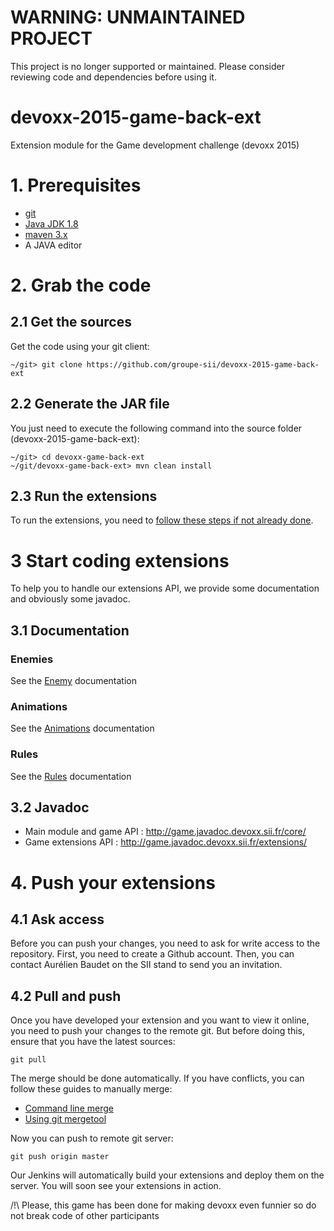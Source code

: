 # WARNING: UNMAINTAINED PROJECT

This project is no longer supported or maintained. Please consider reviewing code and dependencies before using it.

# devoxx-2015-game-back-ext
Extension module for the Game development challenge (devoxx 2015)

# 1. Prerequisites

* [git](http://git-scm.com/downloads)
* [Java JDK 1.8](http://www.oracle.com/technetwork/java/javase/downloads/jdk8-downloads-2133151.html)
* [maven 3.x](https://maven.apache.org/download.cgi)
* A JAVA editor


# 2. Grab the code

## 2.1 Get the sources

Get the code using your git client:
```
~/git> git clone https://github.com/groupe-sii/devoxx-2015-game-back-ext
```

## 2.2 Generate the JAR file

You just need to execute the following command into the source folder (devoxx-2015-game-back-ext):
```
~/git> cd devoxx-game-back-ext
~/git/devoxx-game-back-ext> mvn clean install
```

## 2.3 Run the extensions

To run the extensions, you need to [follow these steps if not already done](https://github.com/groupe-sii/devoxx-2015-game-back).

# 3 Start coding extensions

To help you to handle our extensions API, we provide some documentation and obviously some javadoc.


## 3.1 Documentation

### Enemies

See the [Enemy](src/main/resources/docs/Enemy) documentation


### Animations

See the [Animations](src/main/resources/docs/Animation) documentation


### Rules

See the [Rules](src/main/resources/docs/Rule) documentation


## 3.2 Javadoc
* Main module and game API : http://game.javadoc.devoxx.sii.fr/core/
* Game extensions API : http://game.javadoc.devoxx.sii.fr/extensions/


# 4. Push your extensions

## 4.1 Ask access

Before you can push your changes, you need to ask for write access to the repository. First, you need to create a Github account. Then, you can contact Aurélien Baudet on the SII stand to send you an invitation.


## 4.2 Pull and push

Once you have developed your extension and you want to view it online, you need to push your changes to the remote git. But before doing this, ensure that you have the latest sources:
```
git pull
```

The merge should be done automatically. If you have conflicts, you can follow these guides to manually merge:
- [Command line merge](https://help.github.com/articles/resolving-a-merge-conflict-from-the-command-line/)
- [Using git mergetool](http://www.gitguys.com/topics/merging-with-a-gui/)

 
Now you can push to remote git server:
```
git push origin master
```

Our Jenkins will automatically build your extensions and deploy them on the server. You will soon see your extensions in action.

/!\ Please, this game has been done for making devoxx even funnier so do not break code of other participants

